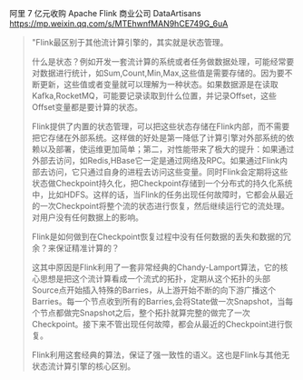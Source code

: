 
阿里 7 亿元收购 Apache Flink 商业公司 DataArtisans https://mp.weixin.qq.com/s/MTEhwnfMAN9hCE749G_6uA
> "Flink最区别于其他流计算引擎的，其实就是状态管理。
>
> 什么是状态？例如开发一套流计算的系统或者任务做数据处理，可能经常要对数据进行统计，如Sum,Count,Min,Max,这些值是需要存储的。因为要不断更新，这些值或者变量就可以理解为一种状态。如果数据源是在读取Kafka,RocketMQ，可能要记录读取到什么位置，并记录Offset，这些Offset变量都是要计算的状态。
>
> Flink提供了内置的状态管理，可以把这些状态存储在Flink内部，而不需要把它存储在外部系统。这样做的好处是第一降低了计算引擎对外部系统的依赖以及部署，使运维更加简单；第二，对性能带来了极大的提升：如果通过外部去访问，如Redis,HBase它一定是通过网络及RPC。如果通过Flink内部去访问，它只通过自身的进程去访问这些变量。同时Flink会定期将这些状态做Checkpoint持久化，把Checkpoint存储到一个分布式的持久化系统中，比如HDFS。这样的话，当Flink的任务出现任何故障时，它都会从最近的一次Checkpoint将整个流的状态进行恢复，然后继续运行它的流处理。对用户没有任何数据上的影响。
>
> Flink是如何做到在Checkpoint恢复过程中没有任何数据的丢失和数据的冗余？来保证精准计算的？
>
> 这其中原因是Flink利用了一套非常经典的Chandy-Lamport算法，它的核心思想是把这个流计算看成一个流式的拓扑，定期从这个拓扑的头部Source点开始插入特殊的Barries，从上游开始不断的向下游广播这个Barries。每一个节点收到所有的Barries,会将State做一次Snapshot，当每个节点都做完Snapshot之后，整个拓扑就算完整的做完了一次Checkpoint。接下来不管出现任何故障，都会从最近的Checkpoint进行恢复。
>
> Flink利用这套经典的算法，保证了强一致性的语义。这也是Flink与其他无状态流计算引擎的核心区别。
